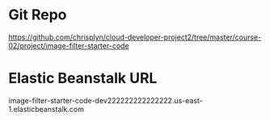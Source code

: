 
# Git Repo
https://github.com/chrisplyn/cloud-developer-project2/tree/master/course-02/project/image-filter-starter-code

# Elastic Beanstalk URL
image-filter-starter-code-dev222222222222222.us-east-1.elasticbeanstalk.com